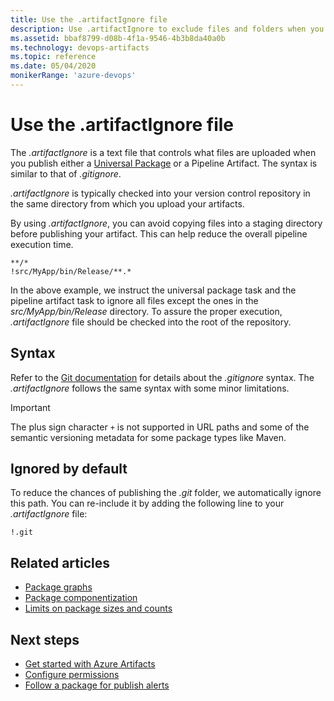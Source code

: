 ```yaml
---
title: Use the .artifactIgnore file
description: Use .artifactIgnore to exclude files and folders when you publish Artifacts
ms.assetid: bbaf8799-d08b-4f1a-9546-4b3b8da40a0b
ms.technology: devops-artifacts
ms.topic: reference
ms.date: 05/04/2020
monikerRange: 'azure-devops'
---
```


# Use the .artifactIgnore file

The *.artifactIgnore* is a text file that controls what files are uploaded when you publish either a [Universal Package](../quickstarts/universal-packages.md) or a Pipeline Artifact. The syntax is similar to that of *.gitignore*.

*.artifactIgnore* is typically checked into your version control repository in the same directory from which you upload your artifacts.

By using *.artifactIgnore*, you can avoid copying files into a staging directory before publishing your artifact. This can help reduce the overall pipeline execution time.

```
**/*
!src/MyApp/bin/Release/**.*
```

In the above example, we instruct the universal package task and the pipeline artifact task to ignore all files except the ones in the *src/MyApp/bin/Release* directory. To assure the proper execution, *.artifactIgnore* file should be checked into the root of the repository.

## Syntax

Refer to the [Git documentation](https://git-scm.com/docs/gitignore) for details about the *.gitignore* syntax. The *.artifactIgnore* follows the same syntax with some minor limitations.

> [!IMPORTANT]
> The plus sign character `+` is not supported in URL paths and some of the semantic versioning metadata for some package types like Maven.

## Ignored by default

To reduce the chances of publishing the *.git* folder, we automatically ignore this path. You can re-include it by adding the following line to your *.artifactIgnore* file:

```
!.git
```

## Related articles

- [Package graphs](../concepts/package-graph.md)
- [Package componentization](../collaborate-with-packages.md)
- [Limits on package sizes and counts](limits.md)

## Next steps
- [Get started with Azure Artifacts](../start-using-azure-artifacts.md)
- [Configure permissions](../feeds/feed-permissions.md)
- [Follow a package for publish alerts](../how-to/follow-package-notifications.md)